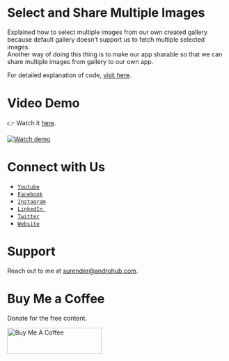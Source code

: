 # Select and Share Multiple Images
Explained how to select multiple images from our own created gallery because default gallery doesn’t support us to fetch multiple selected images. 
<br>
Another way of doing this thing is to make our app sharable so that we can share multiple images from gallery to our own app.

For detailed explanation of code, [visit here](http://www.androhub.com/select-and-share-multiple-images/).

# Video Demo
👉 Watch it <a href="https://youtu.be/8gAFvuSHPvU">here</a>.
<br>

[![Watch demo](http://i3.ytimg.com/vi/8gAFvuSHPvU/hqdefault.jpg)](https://youtu.be/8gAFvuSHPvU)

# Connect with Us
- <a href="https://www.youtube.com/channel/@Androhub" target="_blank">`Youtube`</a>
- <a href="https://www.facebook.com/androhubtutorial/" target="_blank">`Facebook`</a>
- <a href="https://www.instagram.com/androhub_tutorial" target="_blank">`Instagram`</a>
- <a href="https://www.linkedin.com/in/surender-kumar-681472a8?originalSubdomain=in" target="_blank">`LinkedIn `</a>
- <a href="https://twitter.com/sonusurender0/" target="_blank">`Twitter`</a>
- <a href="http://www.androhub.com/" target="_blank">`Website`</a>

# Support
Reach out to me at surender@androhub.com.

# Buy Me a Coffee
Donate for the free content.

<a href="https://www.buymeacoffee.com/androhub" target="_blank"><img src="https://cdn.buymeacoffee.com/buttons/v2/default-yellow.png" alt="Buy Me A Coffee" style="height: 60px !important;width: 217px !important;" ></a>
